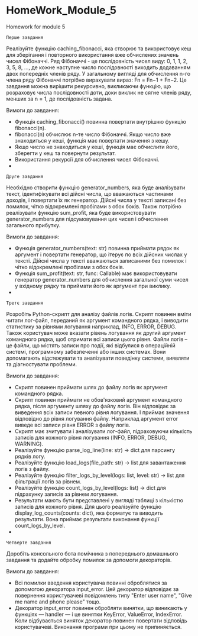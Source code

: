 # HomeWork_Module_5
Homework for module 5

    Перше завдання

Реалізуйте функцію caching_fibonacci, яка створює та використовує кеш для зберігання і повторного використання вже обчислених значень чисел Фібоначчі.
Ряд Фібоначчі - це послідовність чисел виду: 0, 1, 1, 2, 3, 5, 8, ..., де кожне наступне число послідовності виходить додаванням двох попередніх членів ряду.
У загальному вигляді для обчислення n-го члена ряду Фібоначчі потрібно вирахувати вираз: Fn = Fn−1 + Fn−2.
Це завдання можна вирішити рекурсивно, викликаючи функцію, що розраховує числа послідовності доти, доки виклик не сягне членів ряду, менших за n = 1, де послідовність задана.

Вимоги до завдання:
  - Функція caching_fibonacci() повинна повертати внутрішню функцію fibonacci(n).
  - fibonacci(n) обчислює n-те число Фібоначчі. Якщо число вже знаходиться у кеші, функція має повертати значення з кешу.
  - Якщо число не знаходиться у кеші, функція має обчислити його, зберегти у кеш та повернути результат.
  - Використання рекурсії для обчислення чисел Фібоначчі.
  - 

    Друге завдання

Необхідно створити функцію generator_numbers, яка буде аналізувати текст, ідентифікувати всі дійсні числа, що вважаються частинами доходів, і повертати їх як генератор. Дійсні числа у тексті записані без помилок, чітко відокремлені пробілами з обох боків. Також потрібно реалізувати функцію sum_profit, яка буде використовувати generator_numbers для підсумовування цих чисел і обчислення загального прибутку.

Вимоги до завдання:
  - Функція generator_numbers(text: str) повинна приймати рядок як аргумент і повертати генератор, що ітерує по всіх дійсних числах у тексті. Дійсні числа у тексті вважаються записаними без помилок і чітко відокремлені пробілами з обох боків.
  - Функція sum_profit(text: str, func: Callable) має використовувати генератор generator_numbers для обчислення загальної суми чисел у вхідному рядку та приймати його як аргумент при виклику.
  - 

    Третє завдання

Розробіть Python-скрипт для аналізу файлів логів. Скрипт повинен вміти читати лог-файл, переданий як аргумент командного рядка, і виводити статистику за рівнями логування наприклад, INFO, ERROR, DEBUG. Також користувач може вказати рівень логування як другий аргумент командного рядка, щоб отримати всі записи цього рівня.
Файли логів – це файли, що містять записи про події, які відбулися в операційній системі, програмному забезпеченні або інших системах. Вони допомагають відстежувати та аналізувати поведінку системи, виявляти та діагностувати проблеми.

Вимоги до завдання:
  - Скрипт повинен приймати шлях до файлу логів як аргумент командного рядка.
  - Скрипт повинен приймати не обов'язковий аргумент командного рядка, після аргументу шляху до файлу логів. Він відповідає за виведення всіх записи певного рівня логування. І приймає значення відповідно до рівня логування файлу. Наприклад аргумент error виведе всі записи рівня ERROR з файлу логів.
  - Скрипт має зчитувати і аналізувати лог-файл, підраховуючи кількість записів для кожного рівня логування (INFO, ERROR, DEBUG, WARNING).
  - Реалізуйте функцію parse_log_line(line: str) -> dict для парсингу рядків логу.
  - Реалізуйте функцію load_logs(file_path: str) -> list для завантаження логів з файлу.
  - Реалізуйте функцію filter_logs_by_level(logs: list, level: str) -> list для фільтрації логів за рівнем.
  - Реалізуйте функцію count_logs_by_level(logs: list) -> dict для підрахунку записів за рівнем логування.
  - Результати мають бути представлені у вигляді таблиці з кількістю записів для кожного рівня. Для цього реалізуйте функцію display_log_counts(counts: dict), яка форматує та виводить результати. Вона приймає результати виконання функції count_logs_by_level.
  - 

    Четверте завдання

Доробіть консольного бота помічника з попереднього домашнього завдання та додайте обробку помилок за допомоги декораторів.

Вимоги до завдання:
  - Всі помилки введення користувача повинні оброблятися за допомогою декоратора input_error. Цей декоратор відповідає за повернення користувачеві повідомлень типу "Enter user name", "Give me name and phone please" тощо.
  - Декоратор input_error повинен обробляти винятки, що виникають у функціях — handler — і це винятки KeyError, ValueError, IndexError. Коли відбувається виняток декоратор повинен повертати відповідь користувачеві. Виконання програми при цьому не припиняється.

